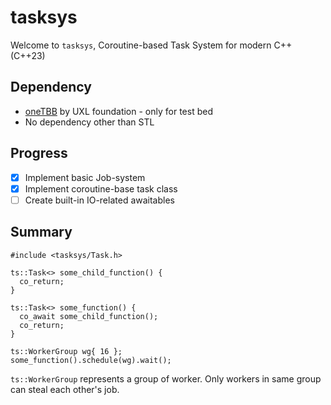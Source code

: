 # tasksys

Welcome to `tasksys`, Coroutine-based Task System for modern C++ (C++23)

## Dependency

- [oneTBB](https://github.com/uxlfoundation/oneTBB) by UXL foundation - only for test bed
- No dependency other than STL

## Progress

- [x] Implement basic Job-system
- [x] Implement coroutine-base task class
- [ ] Create built-in IO-related awaitables

## Summary

```
#include <tasksys/Task.h>

ts::Task<> some_child_function() {
  co_return;
}

ts::Task<> some_function() {
  co_await some_child_function();
  co_return;
}

ts::WorkerGroup wg{ 16 };
some_function().schedule(wg).wait();
```

`ts::WorkerGroup` represents a group of worker.
Only workers in same group can steal each other's job.
